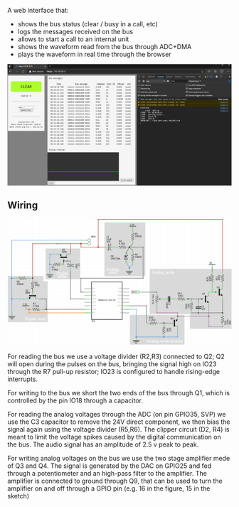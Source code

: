 A web interface that:
- shows the bus status (clear / busy in a call, etc)
- logs the messages received on the bus
- allows to start a call to an internal unit
- shows the waveform read from the bus through ADC+DMA
- plays the waveform in real time through the browser


![Interface](interface.png)


## Wiring

![Wiring diagram](wiring.gif)

For reading the bus we use a voltage divider (R2,R3) connected to Q2; Q2 will open during the pulses on the bus, bringing the signal high on IO23 through the R7 pull-up resistor; IO23 is configured to handle rising-edge interrupts.

For writing to the bus we short the two ends of the bus through Q1, which is controlled by the pin IO18 through a capacitor.

For reading the analog voltages through the ADC (on pin GPIO35, SVP) we use the C3 capacitor to remove the 24V direct component, we then bias the signal again using the voltage divider (R5,R6).
The clipper circuit (D2, R4) is meant to limit the voltage spikes caused by the digital communication on the bus. The audio signal has an amplitude of 2.5 v peak to peak.

For writing analog voltages on the bus we use the two stage amplifier mede of Q3 and Q4. The signal is generated by the DAC on GPIO25 and fed through a potentiometer and an high-pass filter to the amplifier.
The amplifier is connected to ground through Q9, that can be used to turn the amplifier on and off through a GPIO pin (e.g. 16 in the figure, 15 in the sketch)